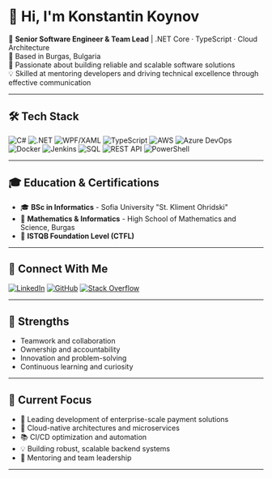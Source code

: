 # 👋 Hi, I'm Konstantin Koynov

🎯 **Senior Software Engineer & Team Lead** | .NET Core · TypeScript · Cloud Architecture  
📍 Based in Burgas, Bulgaria  
🧠 Passionate about building reliable and scalable software solutions  
💡 Skilled at mentoring developers and driving technical excellence through effective communication  

---

## 🛠️ Tech Stack

![C#](https://img.shields.io/badge/-C%23-239120?style=flat&logo=c-sharp&logoColor=white)
![.NET](https://img.shields.io/badge/-.NET-5C2D91?style=flat&logo=dotnet&logoColor=white)
![WPF/XAML](https://img.shields.io/badge/-WPF%2FXAML-68217A?style=flat&logo=windows&logoColor=white)
![TypeScript](https://img.shields.io/badge/-TypeScript-007ACC?style=flat&logo=typescript&logoColor=white)
![AWS](https://img.shields.io/badge/-AWS-232F3E?style=flat&logo=amazon-aws&logoColor=white)
![Azure DevOps](https://img.shields.io/badge/-Azure%20DevOps-0078D7?style=flat&logo=azuredevops)
![Docker](https://img.shields.io/badge/-Docker-2496ED?style=flat&logo=docker&logoColor=white)
![Jenkins](https://img.shields.io/badge/-Jenkins-D24939?style=flat&logo=jenkins&logoColor=white)
![SQL](https://img.shields.io/badge/-SQL-4479A1?style=flat&logo=postgresql&logoColor=white)
![REST API](https://img.shields.io/badge/-REST%20API-FF6F00?style=flat&logo=api&logoColor=white)
![PowerShell](https://img.shields.io/badge/-PowerShell-5391FE?style=flat&logo=powershell&logoColor=white)

---

## 🎓 Education & Certifications

- 🎓 **BSc in Informatics** - Sofia University "St. Kliment Ohridski"
- 🏫 **Mathematics & Informatics** - High School of Mathematics and Science, Burgas
- 📜 **ISTQB Foundation Level (CTFL)**

---

## 🔗 Connect With Me

[![LinkedIn](https://img.shields.io/badge/-LinkedIn-0A66C2?style=flat&logo=linkedin&logoColor=white)](https://www.linkedin.com/in/konstantinkoynov/)
[![GitHub](https://img.shields.io/badge/-GitHub-181717?style=flat&logo=github&logoColor=white)](https://github.com/kkoynov)
[![Stack Overflow](https://img.shields.io/badge/-StackOverflow-FE7A16?style=flat&logo=stackoverflow&logoColor=white)](https://stackoverflow.com/users/244835/koynov)

---

## 💪 Strengths

- Teamwork and collaboration
- Ownership and accountability
- Innovation and problem-solving
- Continuous learning and curiosity

---

## 🚀 Current Focus

- 🔭 Leading development of enterprise-scale payment solutions
- 🌱 Cloud-native architectures and microservices
- 📚 CI/CD optimization and automation
- 💡 Building robust, scalable backend systems
- 🎯 Mentoring and team leadership

---